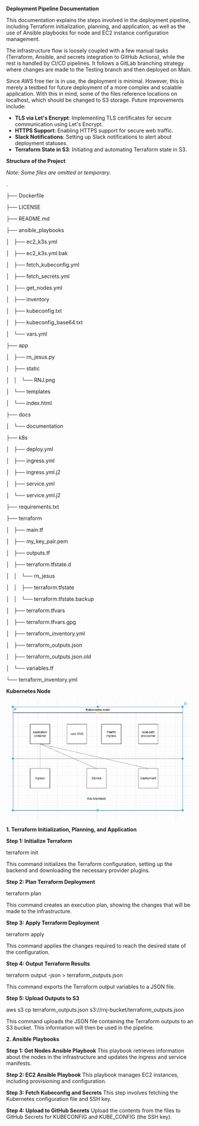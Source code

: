 **Deployment Pipeline Documentation**

This documentation explains the steps involved in the deployment pipeline, including Terraform initialization, planning, and application, as well as the use of Ansible playbooks for node and EC2 instance configuration management.

The infrastructure flow is loosely coupled with a few manual tasks (Terraform, Ansible, and secrets integration to GitHub Actions), while the rest is handled by CI/CD pipelines. It follows a GitLab branching strategy where changes are made to the Testing branch and then deployed on Main.

Since AWS free tier is in use, the deployment is minimal. However, this is merely a testbed for future deployment of a more complex and scalable application. With this in mind, some of the files reference locations on localhost, which should be changed to S3 storage. Future improvements include:

- **TLS via Let's Encrypt**: Implementing TLS certificates for secure communication using Let's Encrypt.
- **HTTPS Support**: Enabling HTTPS support for secure web traffic.
- **Slack Notifications**: Setting up Slack notifications to alert about deployment statuses.
- **Terraform State in S3**: Initiating and automating Terraform state in S3.

**Structure of the Project**

*Note: Some files are omitted or temporary.*

.

├── Dockerfile

├── LICENSE

├── README.md

├── ansible\_playbooks

│   ├── ec2\_k3s.yml

│   ├── ec2\_k3s.yml.bak

│   ├── fetch\_kubeconfig.yml

│   ├── fetch\_secrets.yml

│   ├── get\_nodes.yml

│   ├── inventory

│   ├── kubeconfig.txt

│   ├── kubeconfig\_base64.txt

│   └── vars.yml

├── app

│   ├── rn\_jesus.py

│   ├── static

│   │   └── RNJ.png

│   └── templates

│       └── index.html

├── docs

│   └── documentation

├── k8s

│   ├── deploy.yml

│   ├── ingress.yml

│   ├── ingress.yml.j2

│   ├── service.yml

│   └── service.yml.j2

├── requirements.txt

├── terraform

│   ├── main.tf

│   ├── my\_key\_pair.pem

│   ├── outputs.tf

│   ├── terraform.tfstate.d

│   │   └── rn\_jesus

│   │       ├── terraform.tfstate

│   │       └── terraform.tfstate.backup

│   ├── terraform.tfvars

│   ├── terraform.tfvars.gpg

│   ├── terraform\_inventory.yml

│   ├── terraform\_outputs.json

│   ├── terraform\_outputs.json.old

│   └── variables.tf

└── terraform\_inventory.yml

**Kubernetes Node**

![alt text](https://github.com/dxs-0/RNJ/blob/main/docs/deployment.PNG) 

**1. Terraform Initialization, Planning, and Application**

**Step 1: Initialize Terraform**

terraform init

This command initializes the Terraform configuration, setting up the backend and downloading the necessary provider plugins.

**Step 2: Plan Terraform Deployment**

terraform plan

This command creates an execution plan, showing the changes that will be made to the infrastructure.

**Step 3: Apply Terraform Deployment**

terraform apply

This command applies the changes required to reach the desired state of the configuration.

**Step 4: Output Terraform Results**

terraform output -json > terraform\_outputs.json

This command exports the Terraform output variables to a JSON file.

**Step 5: Upload Outputs to S3**

aws s3 cp terraform\_outputs.json s3://rnj-bucket/terraform\_outputs.json

This command uploads the JSON file containing the Terraform outputs to an S3 bucket. This information will then be used in the pipeline.

**2. Ansible Playbooks**

**Step 1: Get Nodes Ansible Playbook** This playbook retrieves information about the nodes in the infrastructure and updates the ingress and service manifests.

**Step 2: EC2 Ansible Playbook** This playbook manages EC2 instances, including provisioning and configuration.

**Step 3: Fetch Kubeconfig and Secrets** This step involves fetching the Kubernetes configuration file and SSH key.

**Step 4: Upload to GitHub Secrets** Upload the contents from the files to GitHub Secrets for KUBECONFIG and KUBE\_CONFIG (the SSH key).



